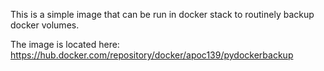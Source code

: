 This is a simple image that can be run in docker stack to routinely backup docker volumes.

The image is located here:
https://hub.docker.com/repository/docker/apoc139/pydockerbackup